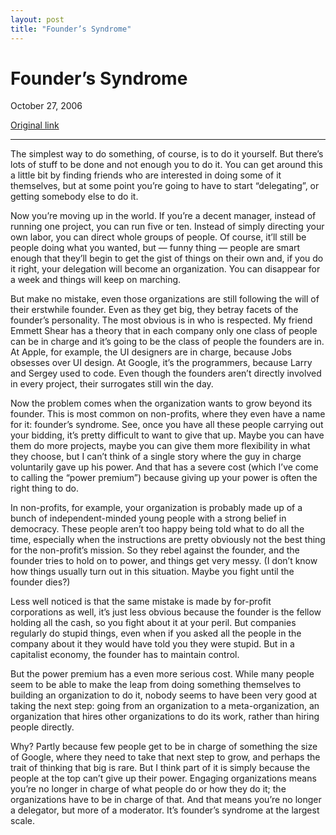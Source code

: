 ```yaml
---
layout: post
title: "Founder’s Syndrome"
---
```

Founder’s Syndrome
==================

October 27, 2006

[Original link](http://www.aaronsw.com/weblog/founderssyndrome)

* * * * *

The simplest way to do something, of course, is to do it yourself. But
there’s lots of stuff to be done and not enough you to do it. You can
get around this a little bit by finding friends who are interested in
doing some of it themselves, but at some point you’re going to have to
start “delegating”, or getting somebody else to do it.

Now you’re moving up in the world. If you’re a decent manager, instead
of running one project, you can run five or ten. Instead of simply
directing your own labor, you can direct whole groups of people. Of
course, it’ll still be people doing what you wanted, but — funny thing —
people are smart enough that they’ll begin to get the gist of things on
their own and, if you do it right, your delegation will become an
organization. You can disappear for a week and things will keep on
marching.

But make no mistake, even those organizations are still following the
will of their erstwhile founder. Even as they get big, they betray
facets of the founder’s personality. The most obvious is in who is
respected. My friend Emmett Shear has a theory that in each company only
one class of people can be in charge and it’s going to be the class of
people the founders are in. At Apple, for example, the UI designers are
in charge, because Jobs obsesses over UI design. At Google, it’s the
programmers, because Larry and Sergey used to code. Even though the
founders aren’t directly involved in every project, their surrogates
still win the day.

Now the problem comes when the organization wants to grow beyond its
founder. This is most common on non-profits, where they even have a name
for it: founder’s syndrome. See, once you have all these people carrying
out your bidding, it’s pretty difficult to want to give that up. Maybe
you can have them do more projects, maybe you can give them more
flexibility in what they choose, but I can’t think of a single story
where the guy in charge voluntarily gave up his power. And that has a
severe cost (which I’ve come to calling the “power premium”) because
giving up your power is often the right thing to do.

In non-profits, for example, your organization is probably made up of a
bunch of independent-minded young people with a strong belief in
democracy. These people aren’t too happy being told what to do all the
time, especially when the instructions are pretty obviously not the best
thing for the non-profit’s mission. So they rebel against the founder,
and the founder tries to hold on to power, and things get very messy. (I
don’t know how things usually turn out in this situation. Maybe you
fight until the founder dies?)

Less well noticed is that the same mistake is made by for-profit
corporations as well, it’s just less obvious because the founder is the
fellow holding all the cash, so you fight about it at your peril. But
companies regularly do stupid things, even when if you asked all the
people in the company about it they would have told you they were
stupid. But in a capitalist economy, the founder has to maintain
control.

But the power premium has a even more serious cost. While many people
seem to be able to make the leap from doing something themselves to
building an organization to do it, nobody seems to have been very good
at taking the next step: going from an organization to a
meta-organization, an organization that hires other organizations to do
its work, rather than hiring people directly.

Why? Partly because few people get to be in charge of something the size
of Google, where they need to take that next step to grow, and perhaps
the trait of thinking that big is rare. But I think part of it is simply
because the people at the top can’t give up their power. Engaging
organizations means you’re no longer in charge of what people do or how
they do it; the organizations have to be in charge of that. And that
means you’re no longer a delegator, but more of a moderator. It’s
founder’s syndrome at the largest scale.
